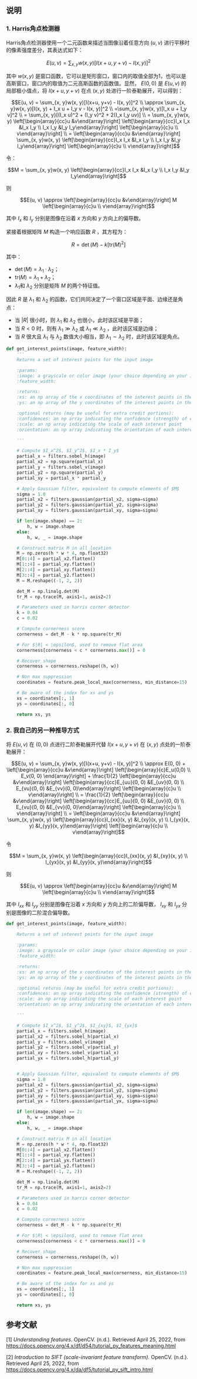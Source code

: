 ## 说明

### 1. Harris角点检测器

Harris角点检测器使用一个二元函数来描述当图像沿着任意方向 $(u, v)$ 进行平移时的像素强度差分，其表达式如下：

```math
E(u, v) = \sum_{x, y}w(x, y)[I(x+u, y+v) - I(x, y)]^2
```

其中 $w(x, y)$ 是窗口函数，它可以是矩形窗口，窗口内的取值全部为1，也可以是高斯窗口，窗口内的取值为二元高斯函数的函数值。显然， $E(0, 0)$ 是 $E(u, v)$ 的局部极小值点，将 $I(x+u, y+v)$ 在点 $(x, y)$ 处进行一阶泰勒展开，可以得到：

```math
E(u, v) = \sum_{x, y}w(x, y)[I(x+u, y+v) - I(x, y)]^2 \\
\approx \sum_{x, y}w(x, y)[I(x, y) + I_x u + I_y v - I(x, y)]^2 \\
=\sum_{x, y}w(x, y)[I_x u + I_y v]^2 \\
= \sum_{x, y}[(I_x u)^2 + (I_y v)^2 + 2(I_x I_y uv)] \\
= \sum_{x, y}w(x, y)
\left[\begin{array}{cc}u &v\end{array}\right]
\left[\begin{array}{cc}I_x I_x &I_x I_y \\ I_x I_y &I_y I_y\end{array}\right]
\left[\begin{array}{c}u \\ v\end{array}\right] \\
= \left[\begin{array}{cc}u &v\end{array}\right]
\sum_{x, y}w(x, y)
\left[\begin{array}{cc}I_x I_x &I_x I_y \\ I_x I_y &I_y I_y\end{array}\right]
\left[\begin{array}{c}u \\ v\end{array}\right]
```

令：

```math
M = \sum_{x, y}w(x, y)
\left[\begin{array}{cc}I_x I_x &I_x I_y \\ I_x I_y &I_y I_y\end{array}\right]
```

 则

```math
E(u, v) \approx \left[\begin{array}{cc}u &v\end{array}\right] M 
\left[\begin{array}{c}u \\ v\end{array}\right]
```

其中 $I_x$ 和 $I_y$ 分别是图像在沿着 $x$ 方向和 $y$ 方向上的偏导数。

紧接着根据矩阵 $M$ 构造一个响应函数 $R$ ，其方程为：

```math
R = \det(M) - k[\mathrm{tr}(M)^2]
```

其中：

* $\det(M) = \lambda_1 \cdot \lambda_2$；
* $\mathrm{tr}(M) = \lambda_1 + \lambda_2$；
* $\lambda_1$和 $\lambda_2$ 分别是矩阵 $M$ 的两个特征值。

因此 $R$ 是 $\lambda_1$ 和 $\lambda_2$ 的函数，它们共同决定了一个窗口区域是平面、边缘还是角点：

* 当 $|R|$ 很小时，则 $\lambda_1$ 和 $\lambda_2$ 也很小，此时该区域是平面；
* 当 $R < 0$ 时，则有 $\lambda_1 \gg \lambda_2$ 或 $\lambda_1 \ll \lambda_2$ ，此时该区域是边缘；
* 当 $R$ 很大且 $\lambda_1$ 与 $\lambda_2$ 数值大小相当，即 $\lambda_1 \sim \lambda_2$ 时，此时该区域是角点。

```python
def get_interest_points(image, feature_width):
    '''
    Returns a set of interest points for the input image

    :params:
    :image: a grayscale or color image (your choice depending on your implementation)
    :feature_width:

    :returns:
    :xs: an np array of the x coordinates of the interest points in the image
    :ys: an np array of the y coordinates of the interest points in the image

    :optional returns (may be useful for extra credit portions):
    :confidences: an np array indicating the confidence (strength) of each interest point
    :scale: an np array indicating the scale of each interest point
    :orientation: an np array indicating the orientation of each interest point

    '''

    # Compute $I_x^2$, $I_y^2$, $I_x * I_y$
    partial_x = filters.sobel_h(image)
    partial_x2 = np.square(partial_x)
    partial_y = filters.sobel_v(image)
    partial_y2 = np.square(partial_y)
    partial_xy = partial_x * partial_y

    # Apply Gaussian filter, equivalent to compute elements of $M$
    sigma = 1.0
    partial_x2 = filters.gaussian(partial_x2, sigma=sigma)
    partial_y2 = filters.gaussian(partial_y2, sigma=sigma)
    partial_xy = filters.gaussian(partial_xy, sigma=sigma)

    if len(image.shape) == 2:
        h, w = image.shape
    else:
        h, w, _ = image.shape

    # Construct matrix M in all location
    M = np.zeros(h * w * 4, np.float32)
    M[0::4] = partial_x2.flatten()
    M[1::4] = partial_xy.flatten()
    M[2::4] = partial_xy.flatten()
    M[3::4] = partial_y2.flatten()
    M = M.reshape((-1, 2, 2))

    det_M = np.linalg.det(M)
    tr_M = np.trace(M, axis1=1, axis2=2)

    # Parameters used in harris corner detector
    k = 0.04
    c = 0.02

    # Compute cornerness score
    cornerness = det_M - k * np.square(tr_M)

    # For $|R| < \epsilon$, used to remove flat area
    cornerness[cornerness < c * cornerness.max()] = 0

    # Recover shape
    cornerness = cornerness.reshape((h, w))

    # Non max suppression
    coordinates = feature.peak_local_max(cornerness, min_distance=15)

    # Be aware of the index for xs and ys
    xs = coordinates[:, 1]
    ys = coordinates[:, 0]

    return xs, ys
```





### 2. 我自己的另一种推导方式

将 $E(u, v)$ 在 $(0, 0)$ 点进行二阶泰勒展开代替 $I(x+u, y+v)$ 在 $(x, y)$ 点处的一阶泰勒展开：

```math
E(u, v) = \sum_{x, y}w(x, y)[I(x+u, y+v) - I(x, y)]^2 \\
\approx E(0, 0) + 
\left[\begin{array}{cc}u &v\end{array}\right] 
\left[\begin{array}{c}E_u(0,0) \\ E_v(0, 0) \end{array}\right] + 
\frac{1}{2} 
\left[\begin{array}{cc}u &v\end{array}\right] 
\left[\begin{array}{cc}E_{uu}(0, 0) &E_{uv}(0, 0) \\ E_{vu}(0, 0) &E_{vv}(0, 0)\end{array}\right]
\left[\begin{array}{c}u \\ v\end{array}\right] \\
= \frac{1}{2} 
\left[\begin{array}{cc}u &v\end{array}\right] 
\left[\begin{array}{cc}E_{uu}(0, 0) &E_{uv}(0, 0) \\ E_{vu}(0, 0) &E_{vv}(0, 0)\end{array}\right]
\left[\begin{array}{c}u \\ v\end{array}\right] \\
= \left[\begin{array}{cc}u &v\end{array}\right]
\sum_{x, y}w(x, y)
\left[\begin{array}{cc}I_{xx}(x, y) &I_{xy}(x, y) \\ I_{yx}(x, y) &I_{yy}(x, y)\end{array}\right]
\left[\begin{array}{c}u \\ v\end{array}\right]
```

令

```math
M = \sum_{x, y}w(x, y)
\left[\begin{array}{cc}I_{xx}(x, y) &I_{xy}(x, y) \\ I_{yx}(x, y) &I_{yy}(x, y)\end{array}\right]
```

则

```math
E(u, v) \approx \left[\begin{array}{cc}u &v\end{array}\right] M 
\left[\begin{array}{c}u \\ v\end{array}\right]
```

其中 $I_{xx}$ 和 $I_{yy}$ 分别是图像在沿着 $x$ 方向和 $y$ 方向上的二阶偏导数， $I_{xy}$ 和 $I_{yx}$ 分别是图像的二阶混合偏导数。

```python
def get_interest_points(image, feature_width):
    '''
    Returns a set of interest points for the input image

    :params:
    :image: a grayscale or color image (your choice depending on your implementation)
    :feature_width:

    :returns:
    :xs: an np array of the x coordinates of the interest points in the image
    :ys: an np array of the y coordinates of the interest points in the image

    :optional returns (may be useful for extra credit portions):
    :confidences: an np array indicating the confidence (strength) of each interest point
    :scale: an np array indicating the scale of each interest point
    :orientation: an np array indicating the orientation of each interest point

    '''

    # Compute $I_x^2$, $I_y^2$, $I_{xy}$, $I_{yx}$
    partial_x = filters.sobel_h(image)
    partial_x2 = filters.sobel_h(partial_x)
    partial_y = filters.sobel_v(image)
    partial_y2 = filters.sobel_v(partial_y)
    partial_xy = filters.sobel_v(partial_x)
    partial_yx = filters.sobel_h(partial_y)


    # Apply Gaussian filter, equivalent to compute elements of $M$
    sigma = 1.0
    partial_x2 = filters.gaussian(partial_x2, sigma=sigma)
    partial_y2 = filters.gaussian(partial_y2, sigma=sigma)
    partial_xy = filters.gaussian(partial_xy, sigma=sigma)
    partial_yx = filters.gaussian(partial_yx, sigma=sigma)

    if len(image.shape) == 2:
        h, w = image.shape
    else:
        h, w, _ = image.shape

    # Construct matrix M in all location
    M = np.zeros(h * w * 4, np.float32)
    M[0::4] = partial_x2.flatten()
    M[1::4] = partial_xy.flatten()
    M[2::4] = partial_yx.flatten()
    M[3::4] = partial_y2.flatten()
    M = M.reshape((-1, 2, 2))

    det_M = np.linalg.det(M)
    tr_M = np.trace(M, axis1=1, axis2=2)

    # Parameters used in harris corner detector
    k = 0.04
    c = 0.02

    # Compute cornerness score
    cornerness = det_M - k * np.square(tr_M)

    # For $|R| < \epsilon$, used to remove flat area
    cornerness[cornerness < c * cornerness.max()] = 0

    # Recover shape
    cornerness = cornerness.reshape((h, w))

    # Non max suppression
    coordinates = feature.peak_local_max(cornerness, min_distance=15)

    # Be aware of the index for xs and ys
    xs = coordinates[:, 1]
    ys = coordinates[:, 0]

    return xs, ys
```





## 参考文献

[1] *Understanding features*. OpenCV. (n.d.). Retrieved April 25, 2022, from https://docs.opencv.org/4.x/df/d54/tutorial_py_features_meaning.html 

[2] *Introduction to SIFT (scale-invariant feature transform)*. OpenCV. (n.d.). Retrieved April 25, 2022, from https://docs.opencv.org/4.x/da/df5/tutorial_py_sift_intro.html 

